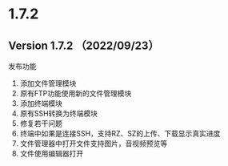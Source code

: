 # 1.7.2

## Version 1.7.2 （2022/09/23）

发布功能

1. 添加文件管理模块
2. 原有FTP功能使用新的文件管理模块
3. 添加终端模块
4. 原有SSH转换为终端模块
5. 修复若干问题
6. 终端中如果是连接SSH，支持RZ、SZ的上传、下载显示真实进度
7. 文件管理器中打开文件支持图片，音视频预览等
8. 文件使用编辑器打开